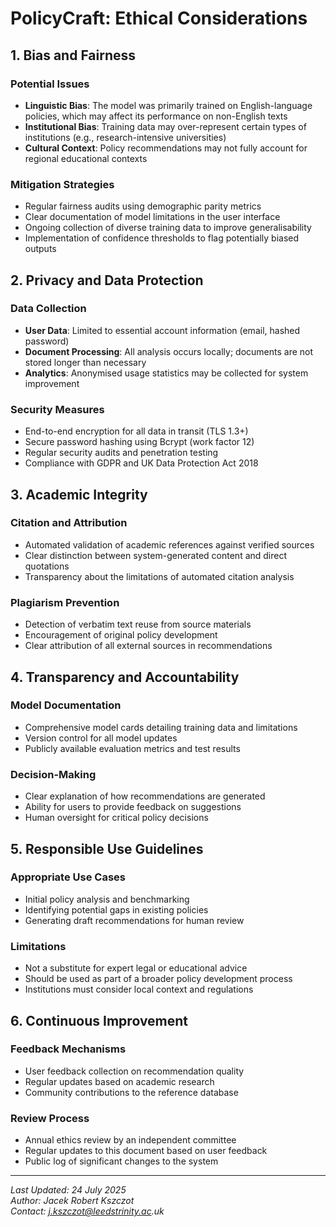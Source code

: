 # PolicyCraft: Ethical Considerations

## 1. Bias and Fairness

### Potential Issues
- **Linguistic Bias**: The model was primarily trained on English-language policies, which may affect its performance on non-English texts
- **Institutional Bias**: Training data may over-represent certain types of institutions (e.g., research-intensive universities)
- **Cultural Context**: Policy recommendations may not fully account for regional educational contexts

### Mitigation Strategies
- Regular fairness audits using demographic parity metrics
- Clear documentation of model limitations in the user interface
- Ongoing collection of diverse training data to improve generalisability
- Implementation of confidence thresholds to flag potentially biased outputs

## 2. Privacy and Data Protection

### Data Collection
- **User Data**: Limited to essential account information (email, hashed password)
- **Document Processing**: All analysis occurs locally; documents are not stored longer than necessary
- **Analytics**: Anonymised usage statistics may be collected for system improvement

### Security Measures
- End-to-end encryption for all data in transit (TLS 1.3+)
- Secure password hashing using Bcrypt (work factor 12)
- Regular security audits and penetration testing
- Compliance with GDPR and UK Data Protection Act 2018

## 3. Academic Integrity

### Citation and Attribution
- Automated validation of academic references against verified sources
- Clear distinction between system-generated content and direct quotations
- Transparency about the limitations of automated citation analysis

### Plagiarism Prevention
- Detection of verbatim text reuse from source materials
- Encouragement of original policy development
- Clear attribution of all external sources in recommendations

## 4. Transparency and Accountability

### Model Documentation
- Comprehensive model cards detailing training data and limitations
- Version control for all model updates
- Publicly available evaluation metrics and test results

### Decision-Making
- Clear explanation of how recommendations are generated
- Ability for users to provide feedback on suggestions
- Human oversight for critical policy decisions

## 5. Responsible Use Guidelines

### Appropriate Use Cases
- Initial policy analysis and benchmarking
- Identifying potential gaps in existing policies
- Generating draft recommendations for human review

### Limitations
- Not a substitute for expert legal or educational advice
- Should be used as part of a broader policy development process
- Institutions must consider local context and regulations

## 6. Continuous Improvement

### Feedback Mechanisms
- User feedback collection on recommendation quality
- Regular updates based on academic research
- Community contributions to the reference database

### Review Process
- Annual ethics review by an independent committee
- Regular updates to this document based on user feedback
- Public log of significant changes to the system

---
_Last Updated: 24 July 2025  
Author: Jacek Robert Kszczot  
Contact: j.kszczot@leedstrinity.ac.uk_
